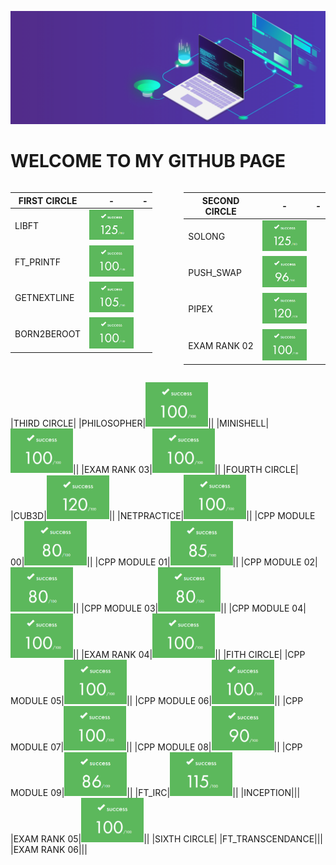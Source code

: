 ![banner](img/banner.gif)

# WELCOME TO MY GITHUB PAGE

<div style="display: flex; justify-content: space-between;">

<div style="width: 45%;">

|FIRST CIRCLE|-|-|
|------------|-|-|
|LIBFT|<img src="img/125.png" style="width:100px;">||
|FT_PRINTF|<img src="img/100.png" style="width:100px;">||
|GETNEXTLINE|<img src="img/105.png" style="width:100px;">||
|BORN2BEROOT|<img src="img/100.png" style="width:100px;">||

</div>

<div style="width: 45%;">

|SECOND CIRCLE|-|-|
|-------------|-|-|
|SOLONG|<img src="img/125.png" style="width:100px;">||
|PUSH_SWAP|<img src="img/96.png" style="width:100px;">||
|PIPEX|<img src="img/120.png" style="width:100px;">||
|EXAM RANK 02|<img src="img/100.png" style="width:100px;">||

</div>

</div>

|THIRD CIRCLE|
|PHILOSOPHER|<img src="img/100.png" style="width:100px;">||
|MINISHELL|<img src="img/100.png" style="width:100px;">||
|EXAM RANK 03|<img src="img/100.png" style="width:100px;">||
|FOURTH CIRCLE|
|CUB3D|<img src="img/120.png" style="width:100px;">||
|NETPRACTICE|<img src="img/100.png" style="width:100px;">||
|CPP MODULE 00|<img src="img/80.png" style="width:100px;">||
|CPP MODULE 01|<img src="img/85.png" style="width:100px;">||
|CPP MODULE 02|<img src="img/80.png" style="width:100px;">||
|CPP MODULE 03|<img src="img/80.png" style="width:100px;">||
|CPP MODULE 04|<img src="img/100.png" style="width:100px;">||
|EXAM RANK 04|<img src="img/100.png" style="width:100px;">||
|FITH CIRCLE|
|CPP MODULE 05|<img src="img/100.png" style="width:100px;">||
|CPP MODULE 06|<img src="img/100.png" style="width:100px;">||
|CPP MODULE 07|<img src="img/100.png" style="width:100px;">||
|CPP MODULE 08|<img src="img/90.png" style="width:100px;">||
|CPP MODULE 09|<img src="img/86.png" style="width:100px;">||
|FT_IRC|<img src="img/115.png" style="width:100px;">||
|INCEPTION|||
|EXAM RANK 05|<img src="img/100.png" style="width:100px;">||
|SIXTH CIRCLE|
|FT_TRANSCENDANCE|||
|EXAM RANK 06|||